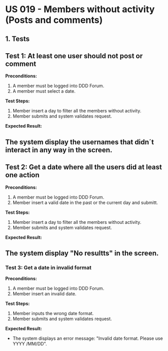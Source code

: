 # US 019 - Members without activity (Posts and comments)
 
## 1. Tests
 
## Test 1: At least one user should not post or comment
 
**Preconditions:**
 
1. A member must be logged into DDD Forum.
2. A member must select a date.
 
 
**Test Steps:**
 
1. Member insert a day to filter all the members without activity.
2. Member submits and system validates request.
 
**Expected Result:**
 
The system display the usernames that didn´t interact in any way in the screen.
---
 
## Test 2: Get a date where all the users did at least one action
 
**Preconditions:**
1. A member must be logged into DDD Forum.
2. Member insert a valid date in the past or the current day and submitt.
 
**Test Steps:**
 
1. Member insert a day to filter all the members without activity.
2. Member submits and system validates request.
 
**Expected Result:**
 
The system display "No resultts" in the screen.
---
 
### Test 3: Get a date in invalid format
 
**Preconditions:**
 
1. A member must be logged into DDD Forum.
2. Member insert an invalid date.
 
**Test Steps:**
 
1. Member inputs the wrong date format.
2. Member submits and system validates request.
 
**Expected Result:**
 
- The system displays an error message: "Invalid date format. Please use YYYY
/MM/DD".